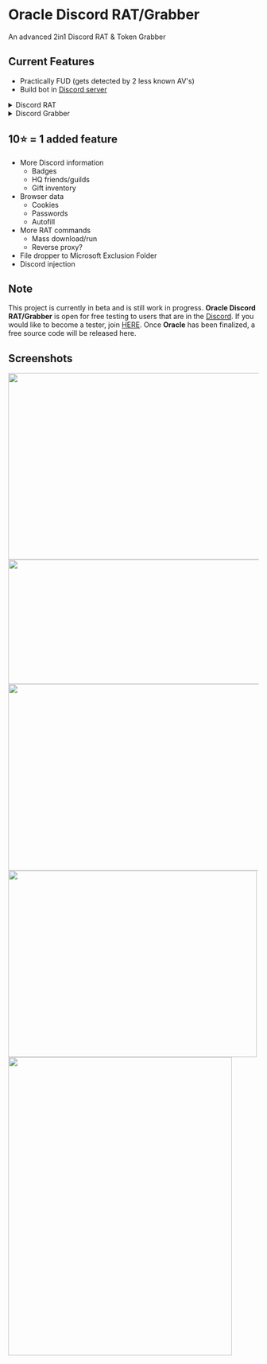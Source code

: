 # Oracle Discord RAT/Grabber
An advanced 2in1 Discord RAT & Token Grabber

## Current Features
- Practically FUD (gets detected by 2 less known AV's)
- Build bot in [Discord server](https://discord.gg/aXkpTTWB)
<details>
    <summary>Discord RAT</summary>
    <ul>
        <br>
        <li>Controlled using victim's PC name (unlike other RATs which relies on a channel per victim)</li>
        <li>System information
        <li>Screenshot
        <li>Download additional files
        <li>Run a file (exe, py etc.) using it's directory
        <li>Execute shell commands
        <li>Grabs Discord tokens
        <li>Crypto Clipper (BTC, ETH, LTC, XMR and more)
        <li>Anti-VM
        <li>Anti-Debug
        <li>Startup using Registry
        <li>Self hide
    <ul>
</details>
<details>
    <summary>Discord Grabber</summary>
    <ul>
          <br>
          <li>Token</li>
          <li>Email
          <li>Phone number
          <li>IP address
          <li>2FA status
          <li>Nitro
          <li>Billing/Payment
          <li>Crypto Clipper (BTC, ETH, LTC, XMR and more)
          <li>Anti-VM
          <li>Anti-Debug
          <li>Startup using Registry
          <li>Self hide
    <ul>
</details>

## 10⭐ = 1 added feature
- More Discord information
    - Badges 
    - HQ friends/guilds 
    - Gift inventory 
- Browser data
    - Cookies 
    - Passwords 
    - Autofill 
- More RAT commands
    - Mass download/run 
    - Reverse proxy? 
- File dropper to Microsoft Exclusion Folder 
- Discord injection


## Note
This project is currently in beta and is still work in progress. **Oracle Discord RAT/Grabber** is open for free testing to users that are in the [Discord](https://discord.gg/aXkpTTWB). If you would like to become a tester, join [HERE](https://discord.gg/aXkpTTWB). Once **Oracle** has been finalized, a free source code will be released here.

## Screenshots
<img src="https://user-images.githubusercontent.com/105528405/210776847-d6ffc282-9c16-4213-a7fc-b355b20142e0.png" width="650" height="375">
<img src="https://user-images.githubusercontent.com/105528405/210781626-6014bb71-9c98-43bc-bb03-a6edf0346482.png" width="650" height="250">
<img src="https://user-images.githubusercontent.com/105528405/210774850-7d717c4b-c571-43ae-a364-cd4c30827b1f.png" width="750" height="375">
<img src="https://user-images.githubusercontent.com/105528405/210776872-ce4badbf-9fe5-4953-86b2-05e5ed934514.png" width="500" height="375">
<img src="https://user-images.githubusercontent.com/105528405/210781057-7af3bdbe-357b-456d-9d31-9670db4fb27f.png" width="450" height="600">

